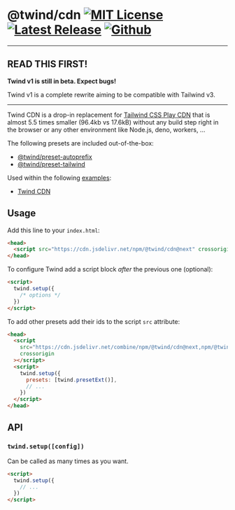 # @twind/cdn [![MIT License](https://flat.badgen.net/github/license/tw-in-js/twind)](https://github.com/tw-in-js/twind/blob/next/LICENSE) [![Latest Release](https://flat.badgen.net/npm/v/@twind/cdn/next?icon=npm&label&cache=10800&color=blue)](https://www.npmjs.com/package/@twind/cdn) [![Github](https://flat.badgen.net/badge/icon/tw-in-js%2Ftwind%23cdn?icon=github&label)](https://github.com/tw-in-js/twind/tree/next/packages/cdn)

---

## READ THIS FIRST!

**Twind v1 is still in beta. Expect bugs!**

Twind v1 is a complete rewrite aiming to be compatible with Tailwind v3.

---

Twind CDN is a drop-in replacement for [Tailwind CSS Play CDN](https://tailwindcss.com/docs/installation/play-cdn) that is almost 5.5 times smaller (96.4kb vs 17.6kB) without any build step right in the browser or any other environment like Node.js, deno, workers, ...

The following presets are included out-of-the-box:

- [@twind/preset-autoprefix](https://www.npmjs.com/package/@twind/preset-autoprefix)
- [@twind/preset-tailwind](https://www.npmjs.com/package/@twind/preset-tailwind)

Used within the following [examples](https://github.com/tw-in-js/twind/tree/next/examples):

- [Twind CDN](https://github.com/tw-in-js/twind/tree/next/examples/using-twind-cdn)

## Usage

Add this line to your `index.html`:

```html
<head>
  <script src="https://cdn.jsdelivr.net/npm/@twind/cdn@next" crossorigin></script>
</head>
```

To configure Twind add a script block _after_ the previous one (optional):

```html
<script>
  twind.setup({
    /* options */
  })
</script>
```

To add other presets add their ids to the script `src` attribute:

```html
<head>
  <script
    src="https://cdn.jsdelivr.net/combine/npm/@twind/cdn@next,npm/@twind/preset-ext@next"
    crossorigin
  ></script>
  <script>
    twind.setup({
      presets: [twind.presetExt()],
      // ...
    })
  </script>
</head>
```

## API

### `twind.setup([config])`

Can be called as many times as you want.

```html
<script>
  twind.setup({
    // ...
  })
</script>
```

